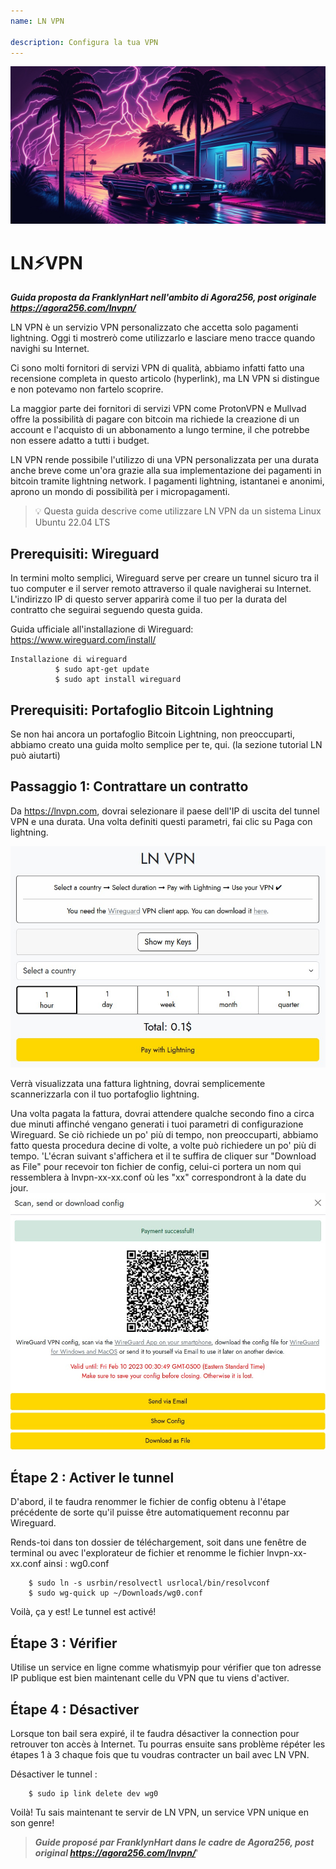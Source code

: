 ```yaml
---
name: LN VPN

description: Configura la tua VPN
---
```


![image](assets/cover.jpeg)

# LN⚡VPN

_**Guida proposta da FranklynHart nell'ambito di Agora256, post originale https://agora256.com/lnvpn/**_

LN VPN è un servizio VPN personalizzato che accetta solo pagamenti lightning. Oggi ti mostrerò come utilizzarlo e lasciare meno tracce quando navighi su Internet.

Ci sono molti fornitori di servizi VPN di qualità, abbiamo infatti fatto una recensione completa in questo articolo (hyperlink), ma LN VPN si distingue e non potevamo non fartelo scoprire.

La maggior parte dei fornitori di servizi VPN come ProtonVPN e Mullvad offre la possibilità di pagare con bitcoin ma richiede la creazione di un account e l'acquisto di un abbonamento a lungo termine, il che potrebbe non essere adatto a tutti i budget.

LN VPN rende possibile l'utilizzo di una VPN personalizzata per una durata anche breve come un'ora grazie alla sua implementazione dei pagamenti in bitcoin tramite lightning network. I pagamenti lightning, istantanei e anonimi, aprono un mondo di possibilità per i micropagamenti.

> 💡 Questa guida descrive come utilizzare LN VPN da un sistema Linux Ubuntu 22.04 LTS

## Prerequisiti: Wireguard

In termini molto semplici, Wireguard serve per creare un tunnel sicuro tra il tuo computer e il server remoto attraverso il quale navigherai su Internet. L'indirizzo IP di questo server apparirà come il tuo per la durata del contratto che seguirai seguendo questa guida.

Guida ufficiale all'installazione di Wireguard: https://www.wireguard.com/install/

```
Installazione di wireguard
          $ sudo apt-get update
          $ sudo apt install wireguard
```

## Prerequisiti: Portafoglio Bitcoin Lightning

Se non hai ancora un portafoglio Bitcoin Lightning, non preoccuparti, abbiamo creato una guida molto semplice per te, qui. (la sezione tutorial LN può aiutarti)

## Passaggio 1: Contrattare un contratto

Da https://lnvpn.com, dovrai selezionare il paese dell'IP di uscita del tunnel VPN e una durata. Una volta definiti questi parametri, fai clic su Paga con lightning.

![image](assets/1.jpeg)

Verrà visualizzata una fattura lightning, dovrai semplicemente scannerizzarla con il tuo portafoglio lightning.

Una volta pagata la fattura, dovrai attendere qualche secondo fino a circa due minuti affinché vengano generati i tuoi parametri di configurazione Wireguard. Se ciò richiede un po' più di tempo, non preoccuparti, abbiamo fatto questa procedura decine di volte, a volte può richiedere un po' più di tempo.
'L'écran suivant s'affichera et il te suffira de cliquer sur "Download as File" pour recevoir ton fichier de config, celui-ci portera un nom qui ressemblera à lnvpn-xx-xx.conf où les "xx" correspondront à la date du jour.
![image](assets/2.jpeg)

## Étape 2 : Activer le tunnel

D'abord, il te faudra renommer le fichier de config obtenu à l'étape précédente de sorte qu'il puisse être automatiquement reconnu par Wireguard.

Rends-toi dans ton dossier de téléchargement, soit dans une fenêtre de terminal ou avec l'explorateur de fichier et renomme le fichier lnvpn-xx-xx.conf ainsi : wg0.conf

```
    $ sudo ln -s usrbin/resolvectl usrlocal/bin/resolvconf
    $ sudo wg-quick up ~/Downloads/wg0.conf
```

Voilà, ça y est! Le tunnel est activé!

## Étape 3 : Vérifier

Utilise un service en ligne comme whatismyip pour vérifier que ton adresse IP publique est bien maintenant celle du VPN que tu viens d'activer.

## Étape 4 : Désactiver

Lorsque ton bail sera expiré, il te faudra désactiver la connection pour retrouver ton accès à Internet. Tu pourras ensuite sans problème répéter les étapes 1 à 3 chaque fois que tu voudras contracter un bail avec LN VPN.

Désactiver le tunnel :

```
    $ sudo ip link delete dev wg0
```

Voilà! Tu sais maintenant te servir de LN VPN, un service VPN unique en son genre!

> _**Guide proposé par FranklynHart dans le cadre de Agora256, post original https://agora256.com/lnvpn/**_'
